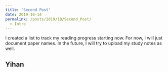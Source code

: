 ```yaml
---
title: 'Second Post'
date: 2019-10-14
permalink: /posts/2019/10/Second_Post/
  - Intro
---
```


I created a list to track my reading progress starting now. 
For now, I will just document paper names. 
In the future, I will try to upload my study notes as well. 


Yihan
------
